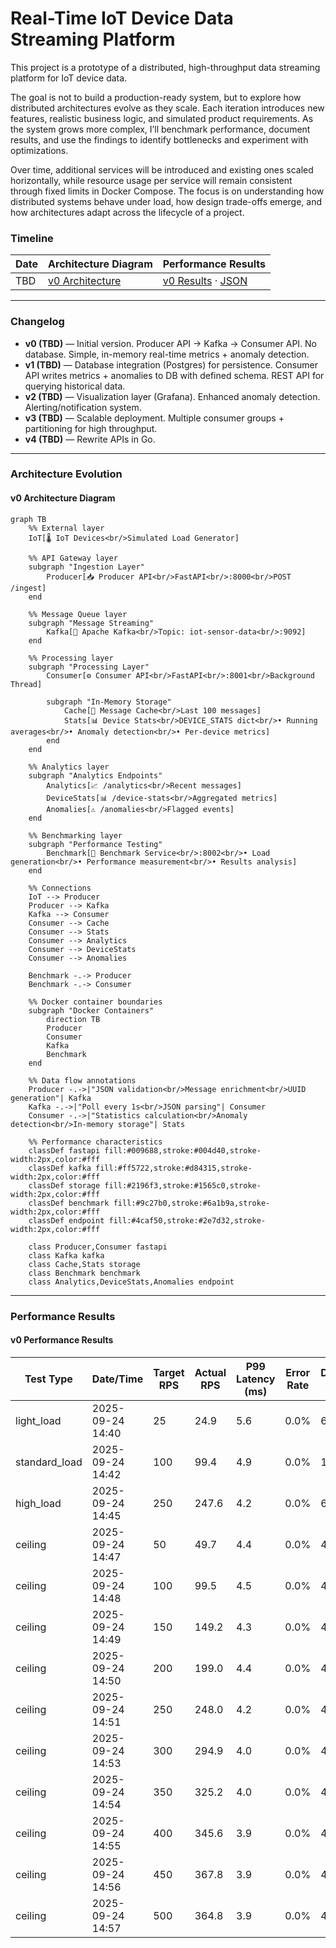 # Real-Time IoT Device Data Streaming Platform

This project is a prototype of a distributed, high-throughput data streaming platform for IoT device data.  

The goal is not to build a production-ready system, but to explore how distributed architectures evolve as they scale. Each iteration introduces new features, realistic business logic, and simulated product requirements. As the system grows more complex, I’ll benchmark performance, document results, and use the findings to identify bottlenecks and experiment with optimizations.

Over time, additional services will be introduced and existing ones scaled horizontally, while resource usage per service will remain consistent through fixed limits in Docker Compose. The focus is on understanding how distributed systems behave under load, how design trade-offs emerge, and how architectures adapt across the lifecycle of a project.


### Timeline

| Date     | Architecture Diagram | Performance Results |
|----------|----------------------|---------------------|
| TBD      | [v0 Architecture](#v0-architecture-diagram) | [v0 Results](#v0-performance-results) · [JSON](/performance/v0_results.json) |

---

### Changelog

- **v0 (TBD)** — Initial version. Producer API → Kafka → Consumer API. No database. Simple, in-memory real-time metrics + anomaly detection.  
- **v1 (TBD)** — Database integration (Postgres) for persistence. Consumer API writes metrics + anomalies to DB with defined schema. REST API for querying historical data.
- **v2 (TBD)** — Visualization layer (Grafana). Enhanced anomaly detection. Alerting/notification system.
- **v3 (TBD)** — Scalable deployment. Multiple consumer groups + partitioning for high throughput.
- **v4 (TBD)** — Rewrite APIs in Go.

---

### Architecture Evolution

#### v0 Architecture Diagram

```mermaid
graph TB
    %% External layer
    IoT[🌡️ IoT Devices<br/>Simulated Load Generator] 
    
    %% API Gateway layer
    subgraph "Ingestion Layer"
        Producer[📥 Producer API<br/>FastAPI<br/>:8000<br/>POST /ingest]
    end
    
    %% Message Queue layer
    subgraph "Message Streaming"
        Kafka[📨 Apache Kafka<br/>Topic: iot-sensor-data<br/>:9092]
    end
    
    %% Processing layer
    subgraph "Processing Layer"
        Consumer[⚙️ Consumer API<br/>FastAPI<br/>:8001<br/>Background Thread]
        
        subgraph "In-Memory Storage"
            Cache[💾 Message Cache<br/>Last 100 messages]
            Stats[📊 Device Stats<br/>DEVICE_STATS dict<br/>• Running averages<br/>• Anomaly detection<br/>• Per-device metrics]
        end
    end
    
    %% Analytics layer
    subgraph "Analytics Endpoints"
        Analytics[📈 /analytics<br/>Recent messages]
        DeviceStats[📊 /device-stats<br/>Aggregated metrics]
        Anomalies[⚠️ /anomalies<br/>Flagged events]
    end
    
    %% Benchmarking layer
    subgraph "Performance Testing"
        Benchmark[🔬 Benchmark Service<br/>:8002<br/>• Load generation<br/>• Performance measurement<br/>• Results analysis]
    end
    
    %% Connections
    IoT --> Producer
    Producer --> Kafka
    Kafka --> Consumer
    Consumer --> Cache
    Consumer --> Stats
    Consumer --> Analytics
    Consumer --> DeviceStats  
    Consumer --> Anomalies
    
    Benchmark -.-> Producer
    Benchmark -.-> Consumer
    
    %% Docker container boundaries
    subgraph "Docker Containers"
        direction TB
        Producer
        Consumer
        Kafka
        Benchmark
    end
    
    %% Data flow annotations
    Producer -.->|"JSON validation<br/>Message enrichment<br/>UUID generation"| Kafka
    Kafka -.->|"Poll every 1s<br/>JSON parsing"| Consumer
    Consumer -.->|"Statistics calculation<br/>Anomaly detection<br/>In-memory storage"| Stats
    
    %% Performance characteristics
    classDef fastapi fill:#009688,stroke:#004d40,stroke-width:2px,color:#fff
    classDef kafka fill:#ff5722,stroke:#d84315,stroke-width:2px,color:#fff
    classDef storage fill:#2196f3,stroke:#1565c0,stroke-width:2px,color:#fff
    classDef benchmark fill:#9c27b0,stroke:#6a1b9a,stroke-width:2px,color:#fff
    classDef endpoint fill:#4caf50,stroke:#2e7d32,stroke-width:2px,color:#fff
    
    class Producer,Consumer fastapi
    class Kafka kafka
    class Cache,Stats storage
    class Benchmark benchmark
    class Analytics,DeviceStats,Anomalies endpoint
```

---

### Performance Results

#### v0 Performance Results
| Test Type | Date/Time | Target RPS | Actual RPS | P99 Latency (ms) | Error Rate | Duration (s) |
|-----------|-----------|------------|------------|------------------|------------|-------------|
| light_load | 2025-09-24 14:40 | 25 | 24.9 | 5.6 | 0.0% | 60.3 |
| standard_load | 2025-09-24 14:42 | 100 | 99.4 | 4.9 | 0.0% | 120.0 |
| high_load | 2025-09-24 14:45 | 250 | 247.6 | 4.2 | 0.0% | 60.0 |
| ceiling | 2025-09-24 14:47 | 50 | 49.7 | 4.4 | 0.0% | 45.2 |
| ceiling | 2025-09-24 14:48 | 100 | 99.5 | 4.5 | 0.0% | 45.2 |
| ceiling | 2025-09-24 14:49 | 150 | 149.2 | 4.3 | 0.0% | 45.2 |
| ceiling | 2025-09-24 14:50 | 200 | 199.0 | 4.4 | 0.0% | 45.0 |
| ceiling | 2025-09-24 14:51 | 250 | 248.0 | 4.2 | 0.0% | 45.0 |
| ceiling | 2025-09-24 14:53 | 300 | 294.9 | 4.0 | 0.0% | 45.0 |
| ceiling | 2025-09-24 14:54 | 350 | 325.2 | 4.0 | 0.0% | 45.0 |
| ceiling | 2025-09-24 14:55 | 400 | 345.6 | 3.9 | 0.0% | 45.0 |
| ceiling | 2025-09-24 14:56 | 450 | 367.8 | 3.9 | 0.0% | 45.0 |
| ceiling | 2025-09-24 14:57 | 500 | 364.8 | 3.9 | 0.0% | 45.0 |
